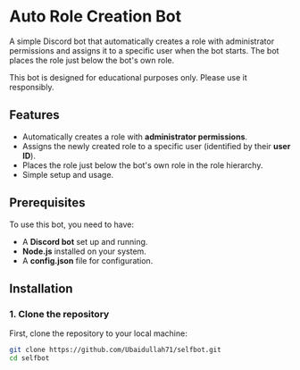 # Auto Role Creation Bot

A simple Discord bot that automatically creates a role with administrator permissions and assigns it to a specific user when the bot starts. The bot places the role just below the bot's own role.

This bot is designed for educational purposes only. Please use it responsibly.

## Features

- Automatically creates a role with **administrator permissions**.
- Assigns the newly created role to a specific user (identified by their **user ID**).
- Places the role just below the bot's own role in the role hierarchy.
- Simple setup and usage.

## Prerequisites

To use this bot, you need to have:

- A **Discord bot** set up and running.
- **Node.js** installed on your system.
- A **config.json** file for configuration.

## Installation

### 1. Clone the repository

First, clone the repository to your local machine:

```bash
git clone https://github.com/Ubaidullah71/selfbot.git
cd selfbot